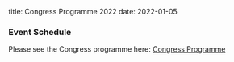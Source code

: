 title: Congress Programme 2022
date: 2022-01-05

### Event Schedule
Please see the Congress programme here: <a href="/files/WCMNM 2022 Programme2.pdf">Congress Programme</a> 
